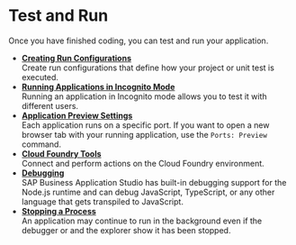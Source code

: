 <!-- loio9a16a55bee4c4216b471b90d91fb20ae -->

# Test and Run

Once you have finished coding, you can test and run your application.

-   **[Creating Run Configurations](creating-run-configurations-e3cbf81.md "Create run configurations that define how your project or unit test is
		executed.")**  
Create run configurations that define how your project or unit test is executed.
-   **[Running Applications in Incognito Mode](running-applications-in-incognito-mode-f5cacd1.md "Running an application in Incognito mode allows you to test it with different users. ")**  
Running an application in Incognito mode allows you to test it with different users.
-   **[Application Preview Settings](application-preview-settings-91fc8bf.md "Each application runs on a specific port. If you want to open a new browser tab with
		your running application, use the Ports: Preview command.")**  
Each application runs on a specific port. If you want to open a new browser tab with your running application, use the `Ports: Preview` command.
-   **[Cloud Foundry Tools](cloud-foundry-tools-9ad5cf8.md "Connect and perform actions on the Cloud Foundry environment.")**  
Connect and perform actions on the Cloud Foundry environment.
-   **[Debugging](debugging-b8587eb.md "SAP Business Application
                            Studio has built-in
		debugging support for the Node.js runtime and can debug JavaScript, TypeScript, or any other
		language that gets transpiled to JavaScript.")**  
SAP Business Application Studio has built-in debugging support for the Node.js runtime and can debug JavaScript, TypeScript, or any other language that gets transpiled to JavaScript.
-   **[Stopping a Process](stopping-a-process-c4476db.md "An application may continue to run in the background even if the debugger or and the explorer show it has been stopped. ")**  
An application may continue to run in the background even if the debugger or and the explorer show it has been stopped.

